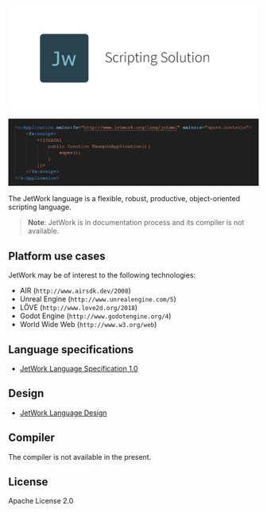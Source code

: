 <p align="center">
  <img src="./assets/logo.png" width="500">
</p>

<p align="center">
  <img src="./snippets/spark-control.png" width="793">
</p>

The JetWork language is a flexible, robust, productive, object-oriented scripting language.

> **Note**: JetWork is in documentation process and its compiler is not available.

## Platform use cases

JetWork may be of interest to the following technologies:

* AIR (`http://www.airsdk.dev/2008`)
* Unreal Engine (`http://www.unrealengine.com/5`)
* LÖVE (`http://www.love2d.org/2018`)
* Godot Engine (`http://www.godotengine.org/4`)
* World Wide Web (`http://www.w3.org/web`)

## Language specifications

* [JetWork Language Specification 1.0](https://jetwork-lang.github.io/lang/spec/1.0/live)

## Design

* [JetWork Language Design](design/design.md)

## Compiler

The compiler is not available in the present.

## License

Apache License 2.0